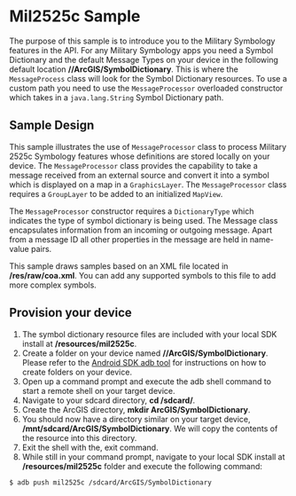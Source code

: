 # Mil2525c Sample
The purpose of this sample is to introduce you to the Military Symbology features in the API. For any Military Symbology apps you need a Symbol Dictionary and the default Message Types on your device in the following default location **/<external-storage-directory>/ArcGIS/SymbolDictionary**. This is where the ```MessageProcess``` class will look for the Symbol Dictionary resources. To use a custom path you need to use the ```MessageProcessor``` overloaded constructor which takes in a ```java.lang.String``` Symbol Dictionary path.

## Sample Design
This sample illustrates the use of ```MessageProcessor``` class to process Military 2525c Symbology features whose definitions are stored locally on your device. The ```MessageProcessor``` class provides the capability to take a message received from an external source and convert it into a symbol which is displayed on a map in a ```GraphicsLayer```. The ```MessageProcessor``` class requires a ```GroupLayer``` to be added to an initialized ```MapView```.

The ```MessageProcessor``` constructor requires a ```DictionaryType``` which indicates the type of symbol dictionary is being used. The Message class encapsulates information from an incoming or outgoing message. Apart from a message ID all other properties in the message are held in name-value pairs.

This sample draws samples based on an XML file located in **/res/raw/coa.xml**.  You can add any supported symbols to this file to add more complex symbols.  

## Provision your device

1. The symbol dictionary resource files are included with your local SDK install at **/resources/mil2525c**.
2. Create a folder on your device named **/<external-storage-directory>/ArcGIS/SymbolDictionary**.  Please refer to the [Android SDK adb tool](http://developer.android.com/tools/help/adb.html) for instructions on how to create folders on your device. 
3. Open up a command prompt and execute the adb shell command to start a remote shell on your target device.
4. Navigate to your sdcard directory, **cd /sdcard/**.
5. Create the ArcGIS directory, **mkdir ArcGIS/SymbolDictionary**.
6. You should now have a directory similar on your target device, **/mnt/sdcard/ArcGIS/SymbolDictionary**. We will copy the contents of the resource into this directory.
7. Exit the shell with the, exit command.
8. While still in your command prompt, navigate to your local SDK install at **/resources/mil2525c** folder and execute the following command:
        
 ```$ adb push mil2525c /sdcard/ArcGIS/SymbolDictionary```
